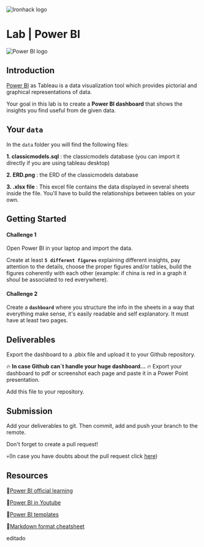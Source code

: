 ![Ironhack logo](https://i.imgur.com/1QgrNNw.png) 

# Lab | Power BI
![Power BI logo](https://docs.microsoft.com/es-es/power-bi/create-reports/media/desktop-gridlines-snap-to-grid/snap-to-grid-desktop.png)

## Introduction

[Power BI](https://www.tableau.com/) as Tableau is a data visualization tool which provides pictorial and graphical representations of data.

Your goal in this lab is to create a **Power BI dashboard** that shows the insights you find useful from de given data.

## Your `data`
In the `data` folder you will find the following files:

**1. classicmodels.sql** : the classicmodels database (you can import it directly if you are using tableau desktop)

**2. ERD.png** : the ERD of the classicmodels database

**3. .xlsx file** : This excel file contains the data displayed in several sheets inside the file. You'll have to build the relationships between tables on your own.

## Getting Started

#### Challenge 1
Open Power BI in your laptop and import the data.

Create at least **`5 different figures`** explaining different insights, pay attention to the details, choose the proper figures and/or tables, build the figures coherently with each other (example: if china is red in a graph it shoul be associated to red everywhere).

#### Challenge 2 
Create a **`dashboard`** where you structure the info in the sheets in a way that everything make sense, it's easily readable and self explanatory. It must have at least two pages.


## Deliverables

Export the dashboard to a .pbix file and upload it to your Github repository.

:fire: **In case Github can´t handle your huge dashboard...** :fire:
Export your dashboard to pdf or screenshot each page and paste it in a Power Point presentation.

Add this file to your repository.

## Submission

Add your deliverables to git. Then commit, add and push your branch to the remote.

Don't forget to create a pull request!

:skull:(In case you have doubts about the pull request click [here](https://github.com/Ironhack-Data-Madrid-Marzo-2022/apuntes_clase/tree/master/Pull-requests_instructions#readme))

## Resources

:rocket:[Power BI official learning](https://help.tableau.com/current/guides/get-started-tutorial/es-es/get-started-tutorial-home.htm)

:rocket:[Power BI in Youtube](https://www.youtube.com/watch?v=1c01r_pAZdk&list=PL1N57mwBHtN0JFoKSR0n-tBkUJHeMP2cP)

:rocket:[Power BI templates](https://community.powerbi.com/t5/Data-Stories-Gallery/bd-p/DataStoriesGallery)

:rocket:[Markdown format cheatsheet](https://www.markdownguide.org/cheat-sheet)

editado
